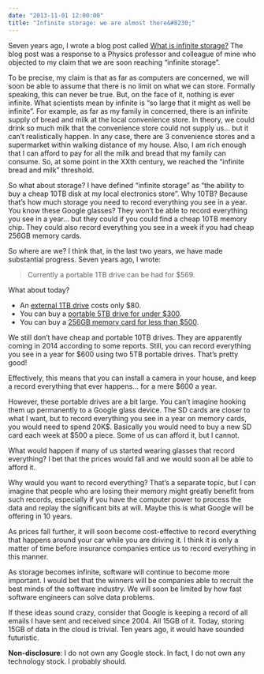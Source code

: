 ```yaml
---
date: "2013-11-01 12:00:00"
title: "Infinite storage: we are almost there&#8230;"
---
```




Seven years ago, I wrote a blog post called [What is infinite storage?](/lemire/blog/2006/10/26/what-is-infinite-storage/) The blog post was a response to a Physics professor and colleague of mine who objected to my claim that we are soon reaching &ldquo;infinite storage&rdquo;. 

To be precise, my claim is that as far as computers are concerned, we will soon be able to assume that there is no limit on what we can store. Formally speaking, this can never be true. But, on the face of it, nothing is ever infinite. What scientists mean by infinite is &ldquo;so large that it might as well be infinite&rdquo;. For example, as far as my family in concerned, there is an infinite supply of bread and milk at the local convenience store. In theory, we could drink so much milk that the convenience store could not supply us&hellip; but it can&rsquo;t realistically happen. In any case, there are 3 convenience stores and a supermarket within walking distance of my house. Also, I am rich enough that I can afford to pay for all the milk and bread that my family can consume. So, at some point in the XXth century, we reached the &ldquo;infinite bread and milk&rdquo; threshold. 

So what about storage? I have defined &ldquo;infinite storage&rdquo; as &ldquo;the ability to buy a cheap 10TB disk at my local electronics store&rdquo;. Why 10TB? Because that&rsquo;s how much storage you need to record everything you see in a year. You know these Google glasses? They won&rsquo;t be able to record everything you see in a year&hellip; but they could if you could find a cheap 10TB memory chip. They could also record everything you see in a week if you had cheap 256GB memory cards.

So where are we? I think that, in the last two years, we have made substantial progress. Seven years ago, I wrote:

> Currently a portable 1TB drive can be had for $569.


What about today?

- An [external 1TB drive](https://www.amazon.com/Book-External-Drive-Storage-Backup/dp/B0041OSQB6/) costs only $80.
- You can buy a [portable 5TB drive for under $300](https://www.amazon.com/gp/offer-listing/B005GIWGP8/).
- You can buy a [256GB memory card for less than $500](https://www.amazon.com/Lexar-Professional-256GB-Memory-LSD256CTBNA600/dp/B0090BEWKY/).


We still don&rsquo;t have cheap and portable 10TB drives. They are apparently coming in 2014 according to some reports. Still, you can record everything you see in a year for $600 using two 5TB portable drives. That&rsquo;s pretty good!

Effectively, this means that you can install a camera in your house, and keep a record everything that ever happens&hellip; for a mere $600 a year.

However, these portable drives are a bit large. You can&rsquo;t imagine hooking them up permanently to a Google glass device. The SD cards are closer to what I want, but to record everything you see in a year on memory cards, you would need to spend 20K$. Basically you would need to buy a new SD card each week at $500 a piece. Some of us can afford it, but I cannot.

What would happen if many of us started wearing glasses that record everything? I bet that the prices would fall and we would soon all be able to afford it.

Why would you want to record everything? That&rsquo;s a separate topic, but I can imagine that people who are losing their memory might greatly benefit from such records, especially if you have the computer power to process the data and replay the significant bits at will. Maybe this is what Google will be offering in 10 years.

As prices fall further, it will soon become cost-effective to record everything that happens around your car while you are driving it. I think it is only a matter of time before insurance companies entice us to record everything in this manner.

As storage becomes infinite, software will continue to become more important. I would bet that the winners will be companies able to recruit the best minds of the software industry. We will soon be limited by how fast software engineers can solve data problems. 

If these ideas sound crazy, consider that Google is keeping a record of all emails I have sent and received since 2004. All 15GB of it. Today, storing 15GB of data in the cloud is trivial. Ten years ago, it would have sounded futuristic.

__Non-disclosure__: I do not own any Google stock. In fact, I do not own any technology stock. I probably should.

